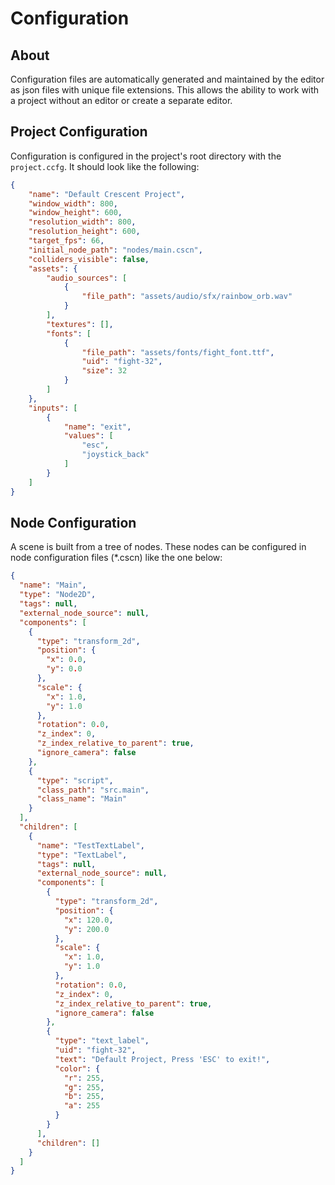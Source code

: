 # Configuration

## About

Configuration files are automatically generated and maintained by the editor as json files with unique file extensions.  This allows the ability to work with a project without an editor or create a separate editor.

## Project Configuration

Configuration is configured in the project's root directory with the `project.ccfg`.  It should look like the following:

```json
{
    "name": "Default Crescent Project",
    "window_width": 800,
    "window_height": 600,
    "resolution_width": 800,
    "resolution_height": 600,
    "target_fps": 66,
    "initial_node_path": "nodes/main.cscn",
    "colliders_visible": false,
    "assets": {
        "audio_sources": [
            {
                "file_path": "assets/audio/sfx/rainbow_orb.wav"
            }
        ],
        "textures": [],
        "fonts": [
            {
                "file_path": "assets/fonts/fight_font.ttf",
                "uid": "fight-32",
                "size": 32
            }
        ]
    },
    "inputs": [
        {
            "name": "exit",
            "values": [
                "esc",
                "joystick_back"
            ]
        }
    ]
}
```

## Node Configuration

A scene is built from a tree of nodes.  These nodes can be configured in node configuration files (*.cscn) like the one below:

```json
{
  "name": "Main",
  "type": "Node2D",
  "tags": null,
  "external_node_source": null,
  "components": [
    {
      "type": "transform_2d",
      "position": {
        "x": 0.0,
        "y": 0.0
      },
      "scale": {
        "x": 1.0,
        "y": 1.0
      },
      "rotation": 0.0,
      "z_index": 0,
      "z_index_relative_to_parent": true,
      "ignore_camera": false
    },
    {
      "type": "script",
      "class_path": "src.main",
      "class_name": "Main"
    }
  ],
  "children": [
    {
      "name": "TestTextLabel",
      "type": "TextLabel",
      "tags": null,
      "external_node_source": null,
      "components": [
        {
          "type": "transform_2d",
          "position": {
            "x": 120.0,
            "y": 200.0
          },
          "scale": {
            "x": 1.0,
            "y": 1.0
          },
          "rotation": 0.0,
          "z_index": 0,
          "z_index_relative_to_parent": true,
          "ignore_camera": false
        },
        {
          "type": "text_label",
          "uid": "fight-32",
          "text": "Default Project, Press 'ESC' to exit!",
          "color": {
            "r": 255,
            "g": 255,
            "b": 255,
            "a": 255
          }
        }
      ],
      "children": []
    }
  ]
}
```
